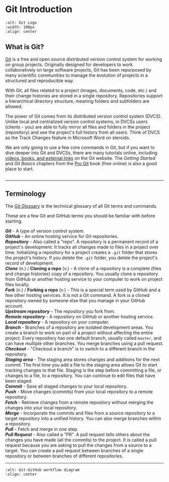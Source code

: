 # Git Introduction

```{image} images/Git-Icon-1788C.png
:alt: Git Logo
:width: 100px
:align: center
```

## What is Git?

[Git](https://git-scm.com/) is a free and open source distributed version control system for working on group projects. Originally designed for developers to work collaboratively on large software projects, Git has been repurposed by many scientific communities to manage the evolution of projects in a structured and reproducible way.

With Git, all files related to a project (images, documents, code, etc.) and their change histories are stored in a single repository. Repositories support a hierarchical directory structure, meaning folders and subfolders are allowed.

The power of Git comes from its distributed version control system (DVCS). Unlike local and centralized version control systems, in DVCSs users (clients - you) are able to fully mirror all files and folders in the project (repository) and see the project's full history from all users. Think of DVCS as the Track Changes feature in Microsoft Word on steroids.

We are only going to use a few core commands in Git, but if you want to dive deeper into Git and DVCSs, there are many tutorials online, including [videos, books, and external links](https://git-scm.com/doc) on the Git website. The _Getting Started_ and _Git Basics_ chapters from the [Pro Git](https://git-scm.com/book/en/v2) book (free online) is also a good place to start.

```{tip} If you do not want to use Git commands in a terminal, you can use [GitHub Desktop](https://desktop.github.com/download/). GitHub Desktop is a Graphical User Interface (GUI) that simplifies your Git workflows, and it installs the latest version of Git if you do not already have it installed.
```

---

## Terminology

The [Git Glossary](https://git-scm.com/docs/gitglossary) is the technical glossary of all Git terms and commands.

These are a few Git and GitHub terms you should be familiar with before starting.

_**Git**_ - A type of version control system.  
_**GitHub**_ - An online hosting service for Git repositories.  
_**Repository**_ - Also called a "repo".  A repository is a permanent record of a project's development. It tracks all changes made to files in a project over time. Initializing a repository for a project creates a `.git` folder that stores the project's history. If you delete the `.git` folder, you delete the project's record of development.  
_**Clone**_ (n.) / **Cloning a repo** (v.) - A clone of a repository is a complete (files and change histories) copy of a repository. You usually clone a repository from GitHub or another hosting service to your computer to work on project files locally.  
_**Fork**_ (n.) / **Forking a repo** (v.) - This is a special term used by GitHub and a few other hosting services. It is not a Git command. A fork is a cloned repository owned by someone else that you manage in your GitHub account.  
_**Upstream repository**_ - The repository you fork from.  
_**Remote repository**_ - A repository on GitHub or another hosting service.  
_**Local repository**_ - A repository on your computer.  
_**Branch**_ - Branches of a repository are isolated development areas. You create a branch to work on part of a project without affecting the entire project. Every repository has one default branch, usually called `master`, and can have multiple other branches. You merge branches using a pull request.  
_**Checkout**_ - "Checkout a branch" is to switch to a different branch in the repository.  
_**Staging area**_ - The staging area stores changes and additions for the next commit. The first time you add a file to the staging area allows Git to start tracking changes to that file. Staging is the step before committing a file, or changes to a file, to a repository. You can continue to edit files that have been staged.  
_**Commit**_ - Save all staged changes to your local repository.  
_**Push**_ - Move changes (commits) from your local repository to a remote repository.  
_**Fetch**_ - Retrieve changes from a remote repository without merging the changes into your local repository.  
_**Merge**_ - Incorporate the commits and files from a source repository to a target repository into a unified history. You can also merge branches within a repository.  
_**Pull**_ - Fetch and merge in one step.  
_**Pull Request**_ - Also called a "PR". A pull request tells others about the changes you have made (all the commits) to the project. It is called a pull request because you are asking to pull the changes from a source to a target. You can create a pull request between branches of a single repository or between branches of different repositories.  

---

```{image} images/Git_GitHub_workflow.png
:alt: Git-GitHub workflow diagram
:align: center
```

